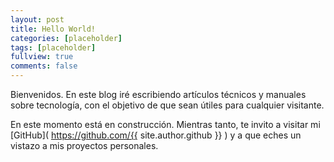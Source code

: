 ```yaml
---
layout: post
title: Hello World!
categories: [placeholder]
tags: [placeholder]
fullview: true
comments: false
---
```


Bienvenidos. En este blog iré escribiendo artículos técnicos y manuales sobre tecnología, con el objetivo de que sean útiles para cualquier visitante.

En este momento está en construcción. Mientras tanto, te invito a visitar mi [GitHub]( https://github.com/{{ site.author.github }} ) y a que eches un vistazo a mis proyectos personales.
